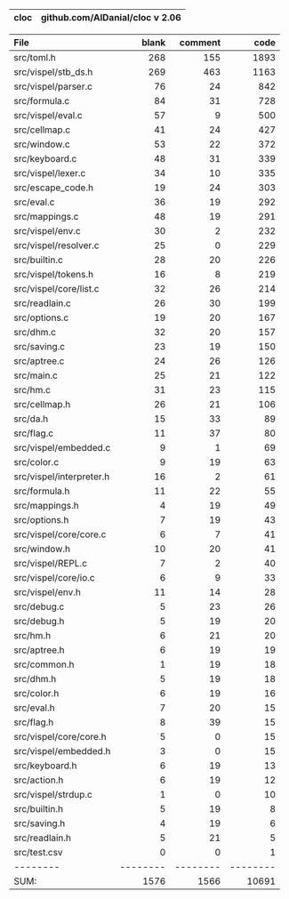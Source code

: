 cloc|github.com/AlDanial/cloc v 2.06
--- | ---

File|blank|comment|code
:-------|-------:|-------:|-------:
src/toml.h|268|155|1893
src/vispel/stb_ds.h|269|463|1163
src/vispel/parser.c|76|24|842
src/formula.c|84|31|728
src/vispel/eval.c|57|9|500
src/cellmap.c|41|24|427
src/window.c|53|22|372
src/keyboard.c|48|31|339
src/vispel/lexer.c|34|10|335
src/escape_code.h|19|24|303
src/eval.c|36|19|292
src/mappings.c|48|19|291
src/vispel/env.c|30|2|232
src/vispel/resolver.c|25|0|229
src/builtin.c|28|20|226
src/vispel/tokens.h|16|8|219
src/vispel/core/list.c|32|26|214
src/readlain.c|26|30|199
src/options.c|19|20|167
src/dhm.c|32|20|157
src/saving.c|23|19|150
src/aptree.c|24|26|126
src/main.c|25|21|122
src/hm.c|31|23|115
src/cellmap.h|26|21|106
src/da.h|15|33|89
src/flag.c|11|37|80
src/vispel/embedded.c|9|1|69
src/color.c|9|19|63
src/vispel/interpreter.h|16|2|61
src/formula.h|11|22|55
src/mappings.h|4|19|49
src/options.h|7|19|43
src/vispel/core/core.c|6|7|41
src/window.h|10|20|41
src/vispel/REPL.c|7|2|40
src/vispel/core/io.c|6|9|33
src/vispel/env.h|11|14|28
src/debug.c|5|23|26
src/debug.h|5|19|20
src/hm.h|6|21|20
src/aptree.h|6|19|19
src/common.h|1|19|18
src/dhm.h|5|19|18
src/color.h|6|19|16
src/eval.h|7|20|15
src/flag.h|8|39|15
src/vispel/core/core.h|5|0|15
src/vispel/embedded.h|3|0|15
src/keyboard.h|6|19|13
src/action.h|6|19|12
src/vispel/strdup.c|1|0|10
src/builtin.h|5|19|8
src/saving.h|4|19|6
src/readlain.h|5|21|5
src/test.csv|0|0|1
--------|--------|--------|--------
SUM:|1576|1566|10691
